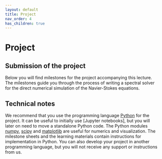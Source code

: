 ```yaml
---
layout: default
title: Project
nav_order: 4
has_children: true
---
```


# Project

## Submission of the project

Below you will find milestones for the project accompanying this lecture. The milestones guide you through the process of writing a spectral solver for the direct numerical simulation of the Navier-Stokes equations.

## Technical notes

We recommend that you use the programming language [Python] for the project. It can be useful to initially use [Jupyter notebooks], but you will later on need to move a standalone Python code. The Python modules [numpy], [scipy] and [matplotlib] are useful for numerics and visualization. The milestone sheets and the learning materials contain instructions for implementation in Python. You can also develop your project in another programming language, but you will not receive any support or instructions from us.

[Python]: https://www.python.org
[Jupyter-Notebooks]: https://jupyter.org
[numpy]: https://numpy.org
[scipy]: https://scipy.org
[matplotlib]: https://matplotlib.org
